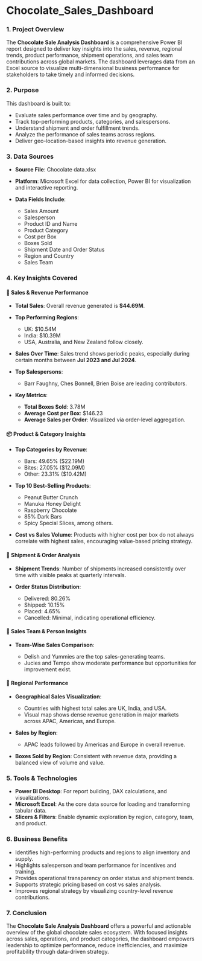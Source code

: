 # Chocolate_Sales_Dashboard

### 1. Project Overview

The **Chocolate Sale Analysis Dashboard** is a comprehensive Power BI report designed to deliver key insights into the sales, revenue, regional trends, product performance, shipment operations, and sales team contributions across global markets. The dashboard leverages data from an Excel source to visualize multi-dimensional business performance for stakeholders to take timely and informed decisions.

### 2. Purpose

This dashboard is built to:

* Evaluate sales performance over time and by geography.
* Track top-performing products, categories, and salespersons.
* Understand shipment and order fulfillment trends.
* Analyze the performance of sales teams across regions.
* Deliver geo-location-based insights into revenue generation.

### 3. Data Sources

* **Source File**: Chocolate data.xlsx
* **Platform**: Microsoft Excel for data collection, Power BI for visualization and interactive reporting.
* **Data Fields Include**:

  * Sales Amount
  * Salesperson
  * Product ID and Name
  * Product Category
  * Cost per Box
  * Boxes Sold
  * Shipment Date and Order Status
  * Region and Country
  * Sales Team

### 4. Key Insights Covered

#### 🎯 Sales & Revenue Performance

* **Total Sales**: Overall revenue generated is **\$44.69M**.
* **Top Performing Regions**:

  * UK: \$10.54M
  * India: \$10.39M
  * USA, Australia, and New Zealand follow closely.
* **Sales Over Time**: Sales trend shows periodic peaks, especially during certain months between **Jul 2023 and Jul 2024**.
* **Top Salespersons**:

  * Barr Faughny, Ches Bonnell, Brien Boise are leading contributors.
* **Key Metrics**:

  * **Total Boxes Sold**: 3.78M
  * **Average Cost per Box**: \$146.23
  * **Average Sales per Order**: Visualized via order-level aggregation.

#### 📦 Product & Category Insights

* **Top Categories by Revenue**:

  * Bars: 49.65% (\$22.19M)
  * Bites: 27.05% (\$12.09M)
  * Other: 23.31% (\$10.42M)
* **Top 10 Best-Selling Products**:

  * Peanut Butter Crunch
  * Manuka Honey Delight
  * Raspberry Chocolate
  * 85% Dark Bars
  * Spicy Special Slices, among others.
* **Cost vs Sales Volume**: Products with higher cost per box do not always correlate with highest sales, encouraging value-based pricing strategy.

#### 🚚 Shipment & Order Analysis

* **Shipment Trends**: Number of shipments increased consistently over time with visible peaks at quarterly intervals.
* **Order Status Distribution**:

  * Delivered: 80.26%
  * Shipped: 10.15%
  * Placed: 4.65%
  * Cancelled: Minimal, indicating operational efficiency.

#### 👥 Sales Team & Person Insights

* **Team-Wise Sales Comparison**:

  * Delish and Yummies are the top sales-generating teams.
  * Jucies and Tempo show moderate performance but opportunities for improvement exist.

#### 📍 Regional Performance

* **Geographical Sales Visualization**:

  * Countries with highest total sales are UK, India, and USA.
  * Visual map shows dense revenue generation in major markets across APAC, Americas, and Europe.
* **Sales by Region**:

  * APAC leads followed by Americas and Europe in overall revenue.
* **Boxes Sold by Region**: Consistent with revenue data, providing a balanced view of volume and value.

### 5. Tools & Technologies

* **Power BI Desktop**: For report building, DAX calculations, and visualizations.
* **Microsoft Excel**: As the core data source for loading and transforming tabular data.
* **Slicers & Filters**: Enable dynamic exploration by region, category, team, and product.

### 6. Business Benefits

* Identifies high-performing products and regions to align inventory and supply.
* Highlights salesperson and team performance for incentives and training.
* Provides operational transparency on order status and shipment trends.
* Supports strategic pricing based on cost vs sales analysis.
* Improves regional strategy by visualizing country-level revenue contributions.

### 7. Conclusion

The **Chocolate Sale Analysis Dashboard** offers a powerful and actionable overview of the global chocolate sales ecosystem. With focused insights across sales, operations, and product categories, the dashboard empowers leadership to optimize performance, reduce inefficiencies, and maximize profitability through data-driven strategy.
